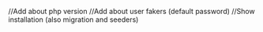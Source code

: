 //Add about php version
//Add about user fakers (default password)
//Show installation (also migration and seeders)